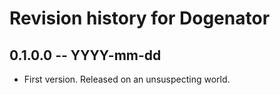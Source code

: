# Revision history for Dogenator

## 0.1.0.0 -- YYYY-mm-dd

* First version. Released on an unsuspecting world.
